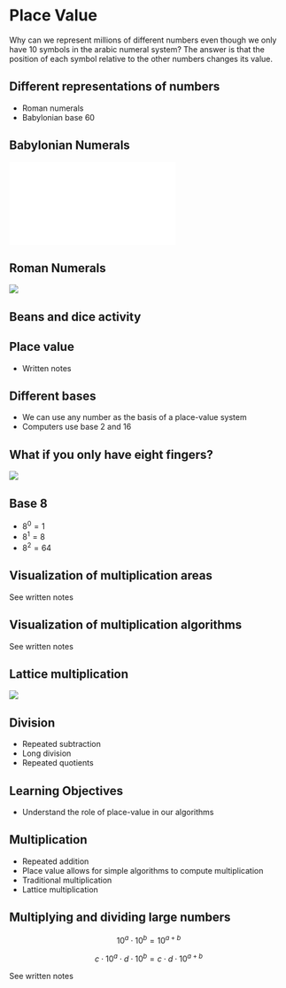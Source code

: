 # Place Value

Why can we represent millions of different numbers even though we only
have 10 symbols in the arabic numeral system?  The answer is that the
position of each symbol relative to the other numbers changes its value.

## Different representations of numbers
- Roman numerals
- Babylonian base 60

## Babylonian Numerals
![](../figures/babylonian.pdf)

## Roman Numerals
![](../figures/roman-numerals.jpg)

## Beans and dice activity

## Place value
- Written notes

## Different bases
- We can use any number as the basis of a place-value system
- Computers use base 2 and 16

## What if you only have eight fingers?
![](../figures/eight-fingers.png)

## Base 8
- $8^0 = 1$
- $8^1 = 8$
- $8^2 = 64$

## Visualization of multiplication areas
See written notes

## Visualization of multiplication algorithms
See written notes

## Lattice multiplication
![](../figures/lattice-multiplication.jpg)

## Division
- Repeated subtraction
- Long division
- Repeated quotients


<!-- graphical display of multiplication squares -->

## Learning Objectives
- Understand the role of place-value in our algorithms

## Multiplication
- Repeated addition
- Place value allows for simple algorithms to compute multiplication
- Traditional multiplication
- Lattice multiplication


## Multiplying and dividing large numbers

$$ 10^a \cdot 10^b = 10^{a+b} $$

$$ c \cdot 10^a \cdot d \cdot 10^b = c \cdot d \cdot 10^{a+b} $$

See written notes


